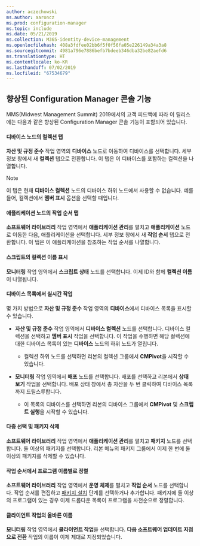 ```yaml
---
author: aczechowski
ms.author: aaroncz
ms.prod: configuration-manager
ms.topic: include
ms.date: 05/21/2019
ms.collection: M365-identity-device-management
ms.openlocfilehash: 408a3fdfee02bb6f5f0f56fa05e226149a34a3a8
ms.sourcegitcommit: 4981a796e7886befb7bdeeb346dba32be82aefd6
ms.translationtype: HT
ms.contentlocale: ko-KR
ms.lasthandoff: 07/02/2019
ms.locfileid: "67534679"
---
```

## <a name="bkmk_console"></a> 향상된 Configuration Manager 콘솔 기능

<!--4616810-->

MMS(Midwest Management Summit) 2019에서의 고객 피드백에 따라 이 릴리스에는 다음과 같은 향상된 Configuration Manager 콘솔 기능이 포함되어 있습니다.

#### <a name="collections-tab-in-devices-node"></a>디바이스 노드의 컬렉션 탭

**자산 및 규정 준수** 작업 영역의 **디바이스** 노드로 이동하여 디바이스를 선택합니다. 세부 정보 창에서 새 **컬렉션** 탭으로 전환합니다. 이 탭은 이 디바이스를 포함하는 컬렉션을 나열합니다.

> [!Note]  
> 이 탭은 현재 **디바이스 컬렉션** 노드의 디바이스 하위 노드에서 사용할 수 없습니다. 예를 들어, 컬렉션에서 **멤버 표시** 옵션을 선택할 때입니다.

#### <a name="task-sequences-tab-in-applications-node"></a>애플리케이션 노드의 작업 순서 탭

**소프트웨어 라이브러리** 작업 영역에서 **애플리케이션 관리**를 펼치고 **애플리케이션** 노드로 이동한 다음, 애플리케이션을 선택합니다. 세부 정보 창에서 새 **작업 순서** 탭으로 전환합니다. 이 탭은 이 애플리케이션을 참조하는 작업 순서를 나열합니다.

#### <a name="show-collection-name-for-scripts"></a>스크립트의 컬렉션 이름 표시

**모니터링** 작업 영역에서 **스크립트 상태** 노드를 선택합니다. 이제 ID와 함께 **컬렉션 이름**이 나열됩니다.

#### <a name="real-time-actions-from-device-lists"></a>디바이스 목록에서 실시간 작업

몇 가지 방법으로 **자산 및 규정 준수** 작업 영역의 **디바이스**에서 디바이스 목록을 표시할 수 있습니다.

- **자산 및 규정 준수** 작업 영역에서 **디바이스 컬렉션** 노드를 선택합니다. 디바이스 컬렉션을 선택하고 **멤버 표시** 작업을 선택합니다. 이 작업을 수행하면 해당 컬렉션에 대한 디바이스 목록이 있는 **디바이스** 노드의 하위 노드가 열립니다.  

    - 컬렉션 하위 노드를 선택하면 리본의 컬렉션 그룹에서 **CMPivot**을 시작할 수 있습니다.  

- **모니터링** 작업 영역에서 **배포** 노드를 선택합니다. 배포를 선택하고 리본에서 **상태 보기** 작업을 선택합니다. 배포 상태 창에서 총 자산을 두 번 클릭하여 디바이스 목록까지 드릴스루합니다.  

    - 이 목록의 디바이스를 선택하면 리본의 디바이스 그룹에서 **CMPivot** 및 **스크립트 실행**을 시작할 수 있습니다.  

#### <a name="multiselect-and-delete-packages"></a>다중 선택 및 패키지 삭제

**소프트웨어 라이브러리** 작업 영역에서 **애플리케이션 관리**를 펼치고 **패키지** 노드를 선택합니다. 둘 이상의 패키지를 선택합니다. 리본 메뉴의 패키지 그룹에서 이제 한 번에 둘 이상의 패키지를 삭제할 수 있습니다.

#### <a name="order-by-program-name-in-task-sequence"></a>작업 순서에서 프로그램 이름별로 정렬

**소프트웨어 라이브러리** 작업 영역에서 **운영 체제**를 펼치고 **작업 순서** 노드를 선택합니다. 작업 순서를 편집하고 [패키지 설치](/sccm/osd/understand/task-sequence-steps#BKMK_InstallPackage) 단계를 선택하거나 추가합니다. 패키지에 둘 이상의 프로그램이 있는 경우 이제 드롭다운 목록이 프로그램을 사전순으로 정렬합니다.

#### <a name="correct-names-for-client-operations"></a>클라이언트 작업의 올바른 이름

**모니터링** 작업 영역에서 **클라이언트 작업**을 선택합니다. **다음 소프트웨어 업데이트 지점으로 전환** 작업의 이름이 이제 제대로 지정되었습니다.
